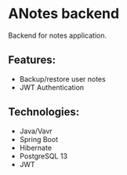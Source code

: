 # ANotes backend
Backend for notes application.

## Features:
+ Backup/restore user notes
+ JWT Authentication

## Technologies:
+ Java/Vavr
+ Spring Boot
+ Hibernate
+ PostgreSQL 13
+ JWT
